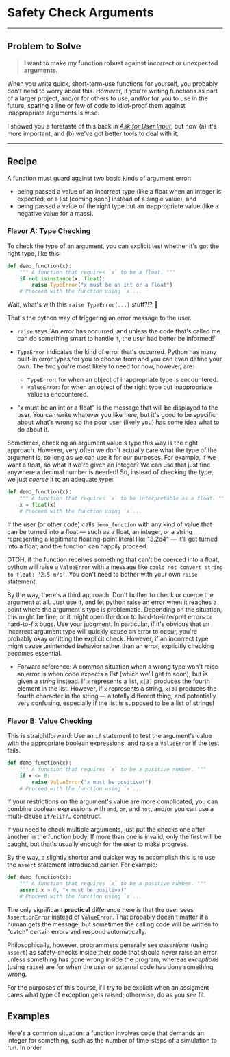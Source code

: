 # Safety Check Arguments

___
## Problem to Solve

> **I want to make my function robust against incorrect or unexpected arguments.**

When you write quick, short-term-use functions for yourself, you probably don't need to worry about this. However, if you're writing functions as part of a larger project, and/or for others to use, and/or for you to use in the future, sparing a line or few of code to idiot-proof them against inappropriate arguments is wise.

I showed you a foretaste of this back in [_Ask for User Input_](/recipes/core/calculation/user-input/), but now (a) it's more important, and (b) we've got better tools to deal with it.

___
## Recipe

A function must guard against two basic kinds of argument error:
- being passed a value of an incorrect type (like a float when an integer is expected, or a list \[coming soon\] instead of a single value), and
- being passed a value of the right type but an inappropriate value (like a negative value for a mass).

### Flavor A: Type Checking

To check the type of an argument, you can explicit test whether it's got the right type, like this:

```python
def demo_function(x):
    """ A function that requires `x` to be a float. """
    if not isinstance(x, float):
        raise TypeError("x must be an int or a float")
    # Proceed with the function using `x`...
```

Wait, what's with this `raise TypeError(...)` stuff?!? 🧐

That's the python way of triggering an error message to the user.

- `raise` says `An error has occurred, and unless the code that's called me can do something smart to handle it, the user had better be informed!'

- `TypeError` indicates the kind of error that's occurred. Python has many built-in error types for you to choose from and you can even define your own. The two you're most likely to need for now, however, are:
    - `TypeError`: for when an object of inappropriate type is encountered.
    - `ValueError`: for when an object of the right type but inappropriate value is encountered.

- "x must be an int or a float" is the message that will be displayed to the user. You can write whatever you like here, but it's good to be specific about what's wrong so the poor user (likely you) has some idea what to do about it.

Sometimes, checking an argument value's type this way is the right approach. However, very often we don't actually care what the type of the argument is, so long as we can use it for our purposes. For example, if we want a float, so what if we're given an integer? We can use that just fine anywhere a decimal number is needed! So, instead of checking the type, we just _coerce_ it to an adequate type:

```python
def demo_function(x):
    """ A function that requires `x` to be interpretable as a float. """
    x = float(x)
    # Proceed with the function using `x`...
```

If the user (or other code) calls `demo_function` with any kind of value that can be turned into a float — such as a float, an integer, or a string representing a legitimate floating-point literal like "3.2e4" — it'll get turned into a float, and the function can happily proceed.

OTOH, if the function receives something that can't be coerced into a float, python will raise a `ValueError` with a message like `could not convert string to float: '2.5 m/s'`. You don't need to bother with your own `raise` statement.

By the way, there's a third approach: Don't bother to check or coerce the argument at all. Just use it, and let python raise an error when it reaches a point where the argument's type is problematic. Depending on the situation, this might be fine, or it might open the door to hard-to-interpret errors or hard-to-fix bugs. Use your judgment. In particular, if it's obvious that an incorrect argument type will quickly cause an error to occur, you're probably okay omitting the explicit check. However, if an incorrect type might cause unintended behavior rather than an error, explicitly checking becomes essential.

- Forward reference: A common situation when a wrong type won't raise an error is when code expects a _list_ (which we'll get to soon), but is given a _string_ instead. If `x` represents a list, `x[3]` produces the fourth element in the list. However, if `x` represents a string, `x[3]` produces the fourth character in the string — a totally different thing, and potentially very confusing, especially if the list is supposed to be a list of strings!

### Flavor B: Value Checking

This is straightforward: Use an `if` statement to test the argument's value with the appropriate boolean expressions, and raise a `ValueError` if the test fails.

```python
def demo_function(x):
    """ A function that requires `x` to be a positive number. """
    if x <= 0:
        raise ValueError("x must be positive!")
    # Proceed with the function using `x`...
```

If your restrictions on the argument's value are more complicated, you can combine boolean expressions with `and`, `or`, and `not`, and/or you can use a multi-clause `if/elif/…` construct.

If you need to check multiple arguments, just put the checks one after another in the function body. If more than one is invalid, only the first will be caught, but that's usually enough for the user to make progress.

By the way, a slightly shorter and quicker way to accomplish this is to use the `assert` statement introduced earlier. For example:

```python
def demo_function(x):
    """ A function that requires `x` to be a positive number. """
    assert x > 0, "x must be positive!"
    # Proceed with the function using `x`...
```

The only significant **practical** difference here is that the user sees `AssertionError` instead of `ValueError`. That probably doesn't matter if a human gets the message, but sometimes the calling code will be written to "catch" certain errors and respond automatically.

Philosophically, however, programmers generally see _assertions_ (using `assert`) as safety-checks inside their code that should never raise an error unless something has gone wrong inside the program, whereas _exceptions_ (using `raise`) are for when the user or external code has done something wrong.

For the purposes of this course, I'll try to be explicit when an assigment cares what type of exception gets raised; otherwise, do as you see fit.

## Examples

Here's a common situation: a function involves code that demands an integer for something, such as the number of time-steps of a simulation to run. In order 